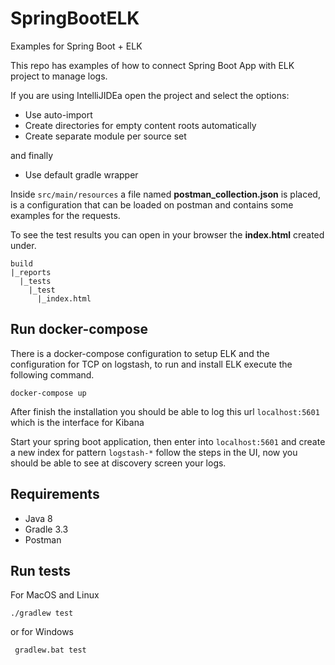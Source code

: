 # SpringBootELK
Examples for Spring Boot + ELK

This repo has examples of how to connect Spring Boot App with ELK project to manage logs.

If you are using IntelliJIDEa open the project and select the options:

- Use auto-import
- Create directories for empty content roots automatically
- Create separate module per source set

and finally

- Use default gradle wrapper


Inside `src/main/resources` a file named **postman_collection.json** is placed, is a configuration
that can be loaded on postman and contains some examples for the requests.

To see the test results you can open in your browser the **index.html** created under.

```
build
|_reports
  |_tests
    |_test
      |_index.html
```

## Run docker-compose

There is a docker-compose configuration to setup ELK and the configuration for TCP on logstash,
to run and install ELK execute the following command.

```
docker-compose up
```

After finish the installation you should be able to log this url `localhost:5601` which is the
interface for Kibana

Start your spring boot application, then enter into `localhost:5601` and create a new index for pattern
`logstash-*` follow the steps in the UI, now you should be able to see at discovery screen your logs.

## Requirements

- Java 8
- Gradle 3.3
- Postman

## Run tests

For MacOS and Linux

`` ./gradlew test ``  

or for Windows

`` gradlew.bat test``
